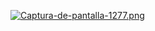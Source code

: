 [![Captura-de-pantalla-1277.png](https://i.postimg.cc/fTXCDBNq/Captura-de-pantalla-1277.png)](https://postimg.cc/3d8mZjW2)
